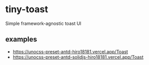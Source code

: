 # tiny-toast

Simple framework-agnostic toast UI

## examples

- https://unocss-preset-antd-hiro18181.vercel.app/Toast
- https://unocss-preset-antd-solidjs-hiro18181.vercel.app/Toast
